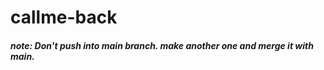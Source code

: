 # callme-back

##### note: Don't push into main branch. make another one and merge it with main.


 
